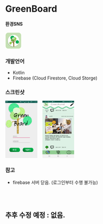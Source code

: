 # GreenBoard

#### 환경SNS
<img src="/screenshot/icon.png" width="10%"/>  

### 개발언어
- Kotlin
- Firebase (Cloud Firestore, Cloud Storge)

### 스크린샷
<img src="/screenshot/login.png" width="20%" />&nbsp;&nbsp;&nbsp;&nbsp;<img src="/screenshot/timeline.jpg" width="20%" />

### 참고
- firebase 서버 닫음. (로그인부터 수행 불가능)

<br/>
<br/>

## 추후 수정 예정 : 없음.
